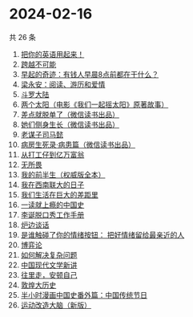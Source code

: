 # 2024-02-16

共 26 条

<!-- BEGIN WEREAD -->
<!-- 最后更新时间 2024-02-16 17:05:43 +0800 -->
1. [把你的英语用起来！](https://weread.qq.com/web/bookDetail/6c632d105533196c66000c4)
1. [跨越不可能](https://weread.qq.com/web/bookDetail/229326d0813ab7dbcg017770)
1. [早起的奇迹：有钱人早晨8点前都在干什么？](https://weread.qq.com/web/bookDetail/0bb32090813ab7e9eg011a71)
1. [梁永安：阅读、游历和爱情](https://weread.qq.com/web/bookDetail/03e32f30729f659d03eedb7)
1. [斗罗大陆](https://weread.qq.com/web/bookDetail/3f832f105724353f8a62cda)
1. [两个太阳（电影《我们一起摇太阳》原著故事）](https://weread.qq.com/web/bookDetail/2bb32670813ab881bg014410)
1. [差点就脱单了（微信读书出品）](https://weread.qq.com/web/bookDetail/da332870813ab8849g01358c)
1. [她们侧身生长（微信读书出品）](https://weread.qq.com/web/bookDetail/32e32330813ab8589g0111fe)
1. [老谋子司马懿](https://weread.qq.com/web/bookDetail/32432960813ab7371g0164e6)
1. [病房生死录·病患篇（微信读书出品）](https://weread.qq.com/web/bookDetail/23732ef0813ab8810g0134f0)
1. [从打工仔到亿万富翁](https://weread.qq.com/web/bookDetail/aaf326a0813ab8844g01638c)
1. [无所畏](https://weread.qq.com/web/bookDetail/4f432ec0716007a74f4b7fe)
1. [我的前半生（权威版全本）](https://weread.qq.com/web/bookDetail/76f322807294a61d76f63ca)
1. [我在西南联大的日子](https://weread.qq.com/web/bookDetail/75732a50813ab7be6g0121ac)
1. [我们生活在巨大的差距里](https://weread.qq.com/web/bookDetail/286329405b40f728668c477)
1. [一读就上瘾的中国史](https://weread.qq.com/web/bookDetail/8ac32ef0720f5b4c8ac9ad3)
1. [李诞脱口秀工作手册](https://weread.qq.com/web/bookDetail/17e324b07268888017e4c11)
1. [炉边谈话](https://weread.qq.com/web/bookDetail/a9532f107165dfa5a95fc2d)
1. [是谁触碰了你的情绪按钮： 把好情绪留给最亲近的人](https://weread.qq.com/web/bookDetail/fb5323a0724b1404fb528b4)
1. [博弈论](https://weread.qq.com/web/bookDetail/86a32490718ea51d86a0045)
1. [如何解决复杂问题](https://weread.qq.com/web/bookDetail/6f9321a07231c7dd6f9c4f6)
1. [中国现代文学新讲](https://weread.qq.com/web/bookDetail/22332f10813ab84c4g012b62)
1. [往里走，安顿自己](https://weread.qq.com/web/bookDetail/80032d40813ab71b8g012ac6)
1. [敦煌大历史](https://weread.qq.com/web/bookDetail/c4832a70813ab76a1g0188fb)
1. [半小时漫画中国史番外篇：中国传统节日](https://weread.qq.com/web/bookDetail/b4132bb0719db176b41f10e)
1. [运动改造大脑（新版）](https://weread.qq.com/web/bookDetail/1f4326e0813ab7e0fg0167ca)
<!-- END WEREAD -->